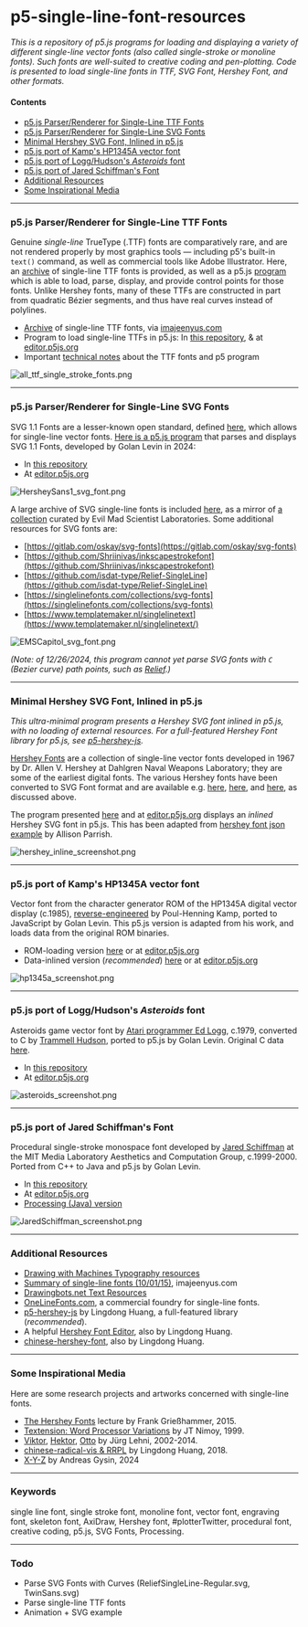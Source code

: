 # p5-single-line-font-resources

*This is a repository of p5.js programs for loading and displaying a variety of different single-line vector fonts (also called single-stroke or monoline fonts). Such fonts are well-suited to creative coding and pen-plotting. Code is presented to load single-line fonts in TTF, SVG Font, Hershey Font, and other formats.*

#### Contents

* [p5.js Parser/Renderer for Single-Line TTF Fonts](#p5js-parserrenderer-for-single-line-ttf-fonts)
* [p5.js Parser/Renderer for Single-Line SVG Fonts](#p5js-parserrenderer-for-single-line-svg-fonts)
* [Minimal Hershey SVG Font, Inlined in p5.js](#minimal-hershey-svg-font-inlined-in-p5js)
* [p5.js port of Kamp's HP1345A vector font](#p5js-port-of-kamps-hp1345a-vector-font)
* [p5.js port of Logg/Hudson's *Asteroids* font](#p5js-port-of-logghudsons-asteroids-font)
* [p5.js port of Jared Schiffman's Font](#p5js-port-of-jared-schiffmans-font)
* [Additional Resources](#additional-resources)
* [Some Inspirational Media](#some-inspirational-media)

---

### p5.js Parser/Renderer for Single-Line TTF Fonts

Genuine *single-line* TrueType (.TTF) fonts are comparatively rare, and are not rendered properly by most graphics tools — including p5's built-in `text()` command, as well as commercial tools like Adobe Illustrator. Here, an [archive](p5_single_line_ttf_fonts/single_stroke_ttf_fonts/) of single-line TTF fonts is provided, as well as a p5.js [program](p5_single_line_ttf_fonts/) which is able to load, parse, display, and provide control points for those fonts. Unlike Hershey fonts, many of these TTFs are constructed in part from quadratic Bézier segments, and thus have real curves instead of polylines. 

* [Archive](p5_single_line_ttf_fonts/single_stroke_ttf_fonts/) of single-line TTF fonts, via [imajeenyus.com](http://www.imajeenyus.com/computer/20150110_single_line_fonts/index.shtml)
* Program to load single-line TTFs in p5.js: In [this repository](p5_single_line_ttf_fonts/sketch.js), & at [editor.p5js.org](https://editor.p5js.org/golan/sketches/7kMYzCpfM)
* Important [technical notes](p5_single_line_ttf_fonts/README.md) about the TTF fonts and p5 program

![all_ttf_single_stroke_fonts.png](p5_single_line_ttf_fonts/img/all_ttf_single_stroke_fonts.png)

---

### p5.js Parser/Renderer for Single-Line SVG Fonts

SVG 1.1 Fonts are a lesser-known open standard, defined [here](https://www.w3.org/TR/SVG11/fonts.html), which allows for single-line vector fonts. [Here is a p5.js program](p5_single_line_svg_fonts/sketch.js) that parses and displays SVG 1.1 Fonts, developed by Golan Levin in 2024:

* In [this repository](p5_single_line_svg_fonts/)
* At [editor.p5js.org](https://editor.p5js.org/golan/sketches/T-Vf4vvaR)

![HersheySans1_svg_font.png](p5_single_line_svg_fonts/HersheySans1_svg_font.png)

A large archive of SVG single-line fonts is included [here](p5_single_line_svg_fonts/single_line_svg_fonts/README.md), as a mirror of [a collection](https://gitlab.com/oskay/svg-fonts) curated by Evil Mad Scientist Laboratories. Some additional resources for SVG fonts are:

* [https://gitlab.com/oskay/svg-fonts](https://gitlab.com/oskay/svg-fonts)
* [https://github.com/Shriinivas/inkscapestrokefont](https://github.com/Shriinivas/inkscapestrokefont)
* [https://github.com/isdat-type/Relief-SingleLine](https://github.com/isdat-type/Relief-SingleLine)
* [https://singlelinefonts.com/collections/svg-fonts](https://singlelinefonts.com/collections/svg-fonts)
* [https://www.templatemaker.nl/singlelinetext](https://www.templatemaker.nl/singlelinetext/)

![EMSCapitol_svg_font.png](p5_single_line_svg_fonts/EMSCapitol_svg_font.png)

*(Note: of 12/26/2024, this program cannot yet parse SVG fonts with `C` (Bezier curve) path points, such as [Relief](https://github.com/isdat-type/Relief-SingleLine).)*

---

### Minimal Hershey SVG Font, Inlined in p5.js

*This ultra-minimal program presents a Hershey SVG font inlined in p5.js, with no loading of external resources. For a full-featured Hershey Font library for p5.js, see [p5-hershey-js](https://github.com/LingDong-/p5-hershey-js).*

[Hershey Fonts](https://en.wikipedia.org/wiki/Hershey_fonts) are a collection of single-line vector fonts developed in 1967 by Dr. Allen V. Hershey at Dahlgren Naval Weapons Laboratory; they are some of the earliest digital fonts. The various Hershey fonts have been converted to SVG Font format and are available e.g. [here](https://gitlab.com/oskay/svg-fonts/-/tree/master/fonts/Hershey), [here](https://github.com/Shriinivas/inkscapestrokefont/tree/master/strokefontdata), and [here](https://github.com/techninja/hersheytextjs), as discussed above.

The program presented [here](Hershey_inline_font/sketch.js) and at [editor.p5js.org](https://editor.p5js.org/golan/sketches/iqRjuCM-5) displays an *inlined* Hershey SVG font in p5.js. This has been adapted from [hershey font json example](https://editor.p5js.org/allison.parrish/sketches/SJv2DCYpQ) by Allison Parrish.

![hershey_inline_screenshot.png](Hershey_inline_font/hershey_inline_screenshot.png)


---

### p5.js port of Kamp's HP1345A vector font

Vector font from the character generator ROM of the HP1345A digital vector display (c.1985), [reverse-engineered](https://phk.freebsd.dk/hacks/Wargames/index.html) by Poul-Henning Kamp, ported to JavaScript by Golan Levin. This p5.js version is adapted from his work, and loads data from the original ROM binaries.

* ROM-loading version [here](HP1345A_single_line_font/sketch.js) or at [editor.p5js.org](https://editor.p5js.org/golan/sketches/ir_bD05uZ)
* Data-inlined version (*recommended*) [here](HP1345A_single_line_font_inline) or at [editor.p5js.org](https://editor.p5js.org/golan/sketches/TzKV33v9g)

![hp1345a_screenshot.png](HP1345A_single_line_font/hp1345a_screenshot.png)

---

### p5.js port of Logg/Hudson's *Asteroids* font

Asteroids game vector font by [Atari programmer Ed Logg](https://web.archive.org/web/20141222010537/http://www.edge-online.com/features/making-asteroids/), c.1979, converted to C by [Trammell Hudson](https://trmm.net/Asteroids_font/), ported to p5.js by Golan Levin. Original C data [here](https://github.com/osresearch/vst/blob/master/teensyv/asteroids_font.c).

* In [this repository](Asteroids_single_line_font/sketch.js)
* At [editor.p5js.org](https://editor.p5js.org/golan/sketches/OmiU51Gdm)

![asteroids_screenshot.png](Asteroids_single_line_font/asteroids_screenshot.png)

---

### p5.js port of Jared Schiffman's Font

Procedural single-stroke monospace font developed by [Jared Schiffman](https://www.jaredschiffman.com/) at the MIT Media Laboratory Aesthetics and Computation Group, c.1999-2000. Ported from C++ to Java and p5.js by Golan Levin.

* In [this repository](JaredSchiffman_single_line_font/sketch.js)
* At [editor.p5js.org](https://editor.p5js.org/golan/sketches/QVljixLNt)
* [Processing (Java) version](JaredSchiffman_monoline_pde/)

![JaredSchiffman_screenshot.png](JaredSchiffman_single_line_font/JaredSchiffman_screenshot.png)


---

### Additional Resources

* [Drawing with Machines Typography resources](https://github.com/golanlevin/DrawingWithMachines/blob/main/lectures/topics/type/README.md)
* [Summary of single-line fonts (10/01/15)](http://www.imajeenyus.com/computer/20150110_single_line_fonts/index.shtml), imajeenyus.com
* [Drawingbots.net Text Resources](https://drawingbots.net/resources#12)
* [OneLineFonts.com](https://www.onelinefonts.com/), a commercial foundry for single-line fonts.
* [p5-hershey-js](https://github.com/LingDong-/p5-hershey-js) by Lingdong Huang, a full-featured library (*recommended*). 
* A helpful [Hershey Font Editor](https://hfedit.glitch.me/), also by Lingdong Huang.
* [chinese-hershey-font](https://github.com/LingDong-/chinese-hershey-font), also by Lingdong Huang.

---

### Some Inspirational Media

Here are some research projects and artworks concerned with single-line fonts.

* [The Hershey Fonts](https://www.youtube.com/watch?v=xQNHAWrR_eg) lecture by Frank Grießhammer, 2015.
* [Textension: Word Processor Variations](https://vimeo.com/6121230) by JT Nimoy, 1999.
* [Viktor](https://juerglehni.com/works/viktor), [Hektor](https://juerglehni.com/works/hektor), [Otto](https://juerglehni.com/works/otto) by Jürg Lehni, 2002-2014.
* [chinese-radical-vis & RRPL](https://chinese-radical-vis.glitch.me/) by Lingdong Huang, 2018.
* [X-Y-Z](https://opensea.io/collection/x-y-z-by-andreas-gysin) by Andreas Gysin, 2024

---

### Keywords

single line font, single stroke font, monoline font, vector font, engraving font, skeleton font, AxiDraw, Hershey font, #plotterTwitter, procedural font, creative coding, p5.js, SVG Fonts, Processing. 

---

### Todo

* Parse SVG Fonts with Curves (ReliefSingleLine-Regular.svg, TwinSans.svg)
* Parse single-line TTF fonts
* Animation + SVG example

